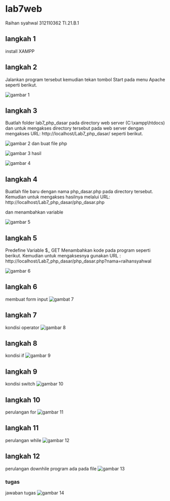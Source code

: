 # lab7web
Raihan syahwal
312110362
TI.21.B.1
## langkah 1
install XAMPP
## langkah 2 
Jalankan program tersebut kemudian tekan tombol Start pada menu Apache seperti berikut.</p>
![gambar 1](ss/Untitled.png)
## langkah 3
Buatlah folder lab7_php_dasar pada directory web server (C:\xampp\htdocs) dan untuk mengakses directory tersebut pada web server dengan mengakses URL: http://localhost/Lab7_php_dasar/ seperti berikut.</p>
![gambar 2](ss/gambar1.png)
dan buat file php </p>
![gambar 3](ss/gambar2.png)
hasil</p>
![gambar 4](ss/gambar3.png)
## langkah 4
Buatlah file baru dengan nama php_dasar.php pada directory tersebut. Kemudian untuk mengakses hasilnya melalui URL: http://localhost/Lab7_php_dasar/php_dasar.php</p>
dan menambahkan variable </p>
![gambar 5](ss/gambar4.png)
## langkah 5
Predefine Variable $_ GET
Menambahkan kode pada program seperti berikut. Kemudian untuk mengaksesnya gunakan URL : http://localhost/Lab7_php_dasar/php_dasar.php?nama=raihansyahwal</p>
![gambar 6](ss/gambar5.png)
## langkah 6
membuat form input
![gambat 7](ss/gambar6.png)
## langkah 7
kondisi operator
![gambar 8](ss/gambar7.png)
## langkah 8
kondisi if
![gambar 9](ss/gambar8.png)
## langkah 9
kondisi switch
![gambar 10](ss/gambar9.png.png)
## langkah 10
perulangan for
![gambar 11](ss/gambar10.png)
## langkah 11
perulangan while
![gambar 12](ss/gambar11.png)
## langkah 12
perulangan downhile 
program ada pada file 
![gambar 13](ss/gambar12.png)
### tugas 
jawaban tugas 
![gambar 14](ss/gambar12.png)